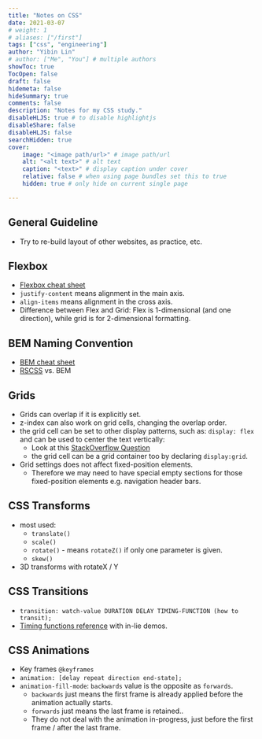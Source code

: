 ```yaml
---
title: "Notes on CSS"
date: 2021-03-07
# weight: 1
# aliases: ["/first"]
tags: ["css", "engineering"]
author: "Yibin Lin"
# author: ["Me", "You"] # multiple authors
showToc: true
TocOpen: false
draft: false
hidemeta: false
hideSummary: true
comments: false
description: "Notes for my CSS study."
disableHLJS: true # to disable highlightjs
disableShare: false
disableHLJS: false
searchHidden: true
cover:
    image: "<image path/url>" # image path/url
    alt: "<alt text>" # alt text
    caption: "<text>" # display caption under cover
    relative: false # when using page bundles set this to true
    hidden: true # only hide on current single page

---
```



## General Guideline

- Try to re-build layout of other websites, as practice, etc.

## Flexbox

- [Flexbox cheat sheet](https://css-tricks.com/snippets/css/a-guide-to-flexbox/)
- `justify-content` means alignment in the main axis.
- `align-items` means alignment in the cross axis.
- Difference between Flex and Grid: Flex is 1-dimensional (and one direction), while grid is for 2-dimensional formatting.

## BEM Naming Convention

- [BEM cheat sheet](https://css-tricks.com/bem-101/)
- [RSCSS](https://github.com/rstacruz/rscss) vs. BEM

## Grids

- Grids can overlap if it is explicitly set.
- z-index can also work on grid cells, changing the overlap order.
- the grid cell can be set to other display patterns, such as: `display: flex` and can be used to center the text vertically:
  - Look at this [StackOverflow Question](https://stackoverflow.com/questions/8865458/how-do-i-vertically-center-text-with-css#)
  - the grid cell can be a grid container too by declaring `display:grid`.
- Grid settings does not affect fixed-position elements.
  - Therefore we may need to have special empty sections for those fixed-position elements e.g. navigation header bars.

## CSS Transforms

- most used:
  - `translate()`
  - `scale()`
  - `rotate()` - means `rotateZ()` if only one parameter is given.
  - `skew()`
- 3D transforms with rotateX / Y

## CSS Transitions

- `transition: watch-value DURATION DELAY TIMING-FUNCTION (how to transit);`
- [Timing functions reference](https://easings.net/) with in-lie demos.

## CSS Animations

- Key frames `@keyframes`
- `animation: [delay repeat direction end-state];`
- `animation-fill-mode`: `backwards` value is the opposite as `forwards`.
  - `backwards` just means the first frame is already applied before the animation actually starts.
  - `forwards` just means the last frame is retained..
  - They do not deal with the animation in-progress, just before the first frame / after the last frame.

